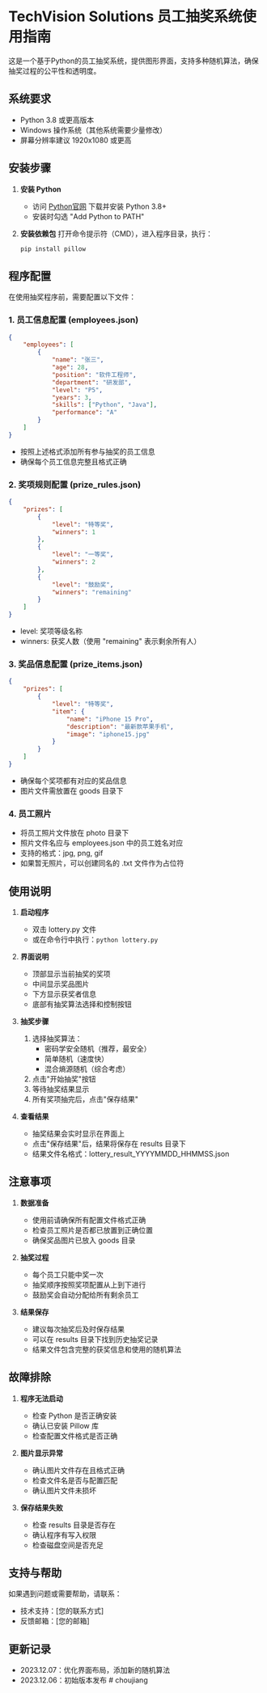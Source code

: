 # TechVision Solutions 员工抽奖系统使用指南

这是一个基于Python的员工抽奖系统，提供图形界面，支持多种随机算法，确保抽奖过程的公平性和透明度。

## 系统要求

- Python 3.8 或更高版本
- Windows 操作系统（其他系统需要少量修改）
- 屏幕分辨率建议 1920x1080 或更高

## 安装步骤

1. **安装 Python**
   - 访问 [Python官网](https://www.python.org/downloads/) 下载并安装 Python 3.8+
   - 安装时勾选 "Add Python to PATH"

2. **安装依赖包**
   打开命令提示符（CMD），进入程序目录，执行：
   ```bash
   pip install pillow
   ```

## 程序配置

在使用抽奖程序前，需要配置以下文件：

### 1. 员工信息配置 (employees.json)
```json
{
    "employees": [
        {
            "name": "张三",
            "age": 28,
            "position": "软件工程师",
            "department": "研发部",
            "level": "P5",
            "years": 3,
            "skills": ["Python", "Java"],
            "performance": "A"
        }
    ]
}
```
- 按照上述格式添加所有参与抽奖的员工信息
- 确保每个员工信息完整且格式正确

### 2. 奖项规则配置 (prize_rules.json)
```json
{
    "prizes": [
        {
            "level": "特等奖",
            "winners": 1
        },
        {
            "level": "一等奖",
            "winners": 2
        },
        {
            "level": "鼓励奖",
            "winners": "remaining"
        }
    ]
}
```
- level: 奖项等级名称
- winners: 获奖人数（使用 "remaining" 表示剩余所有人）

### 3. 奖品信息配置 (prize_items.json)
```json
{
    "prizes": [
        {
            "level": "特等奖",
            "item": {
                "name": "iPhone 15 Pro",
                "description": "最新款苹果手机",
                "image": "iphone15.jpg"
            }
        }
    ]
}
```
- 确保每个奖项都有对应的奖品信息
- 图片文件需放置在 goods 目录下

### 4. 员工照片
- 将员工照片文件放在 photo 目录下
- 照片文件名应与 employees.json 中的员工姓名对应
- 支持的格式：jpg, png, gif
- 如果暂无照片，可以创建同名的 .txt 文件作为占位符

## 使用说明

1. **启动程序**
   - 双击 lottery.py 文件
   - 或在命令行中执行：`python lottery.py`

2. **界面说明**
   - 顶部显示当前抽奖的奖项
   - 中间显示奖品图片
   - 下方显示获奖者信息
   - 底部有抽奖算法选择和控制按钮

3. **抽奖步骤**
   1. 选择抽奖算法：
      - 密码学安全随机（推荐，最安全）
      - 简单随机（速度快）
      - 混合熵源随机（综合考虑）
   2. 点击"开始抽奖"按钮
   3. 等待抽奖结果显示
   4. 所有奖项抽完后，点击"保存结果"

4. **查看结果**
   - 抽奖结果会实时显示在界面上
   - 点击"保存结果"后，结果将保存在 results 目录下
   - 结果文件名格式：lottery_result_YYYYMMDD_HHMMSS.json

## 注意事项

1. **数据准备**
   - 使用前请确保所有配置文件格式正确
   - 检查员工照片是否都已放置到正确位置
   - 确保奖品图片已放入 goods 目录

2. **抽奖过程**
   - 每个员工只能中奖一次
   - 抽奖顺序按照奖项配置从上到下进行
   - 鼓励奖会自动分配给所有剩余员工

3. **结果保存**
   - 建议每次抽奖后及时保存结果
   - 可以在 results 目录下找到历史抽奖记录
   - 结果文件包含完整的获奖信息和使用的随机算法

## 故障排除

1. **程序无法启动**
   - 检查 Python 是否正确安装
   - 确认已安装 Pillow 库
   - 检查配置文件格式是否正确

2. **图片显示异常**
   - 确认图片文件存在且格式正确
   - 检查文件名是否与配置匹配
   - 确认图片文件未损坏

3. **保存结果失败**
   - 检查 results 目录是否存在
   - 确认程序有写入权限
   - 检查磁盘空间是否充足

## 支持与帮助

如果遇到问题或需要帮助，请联系：
- 技术支持：[您的联系方式]
- 反馈邮箱：[您的邮箱]

## 更新记录

- 2023.12.07：优化界面布局，添加新的随机算法
- 2023.12.06：初始版本发布
#   c h o u j i a n g  
 